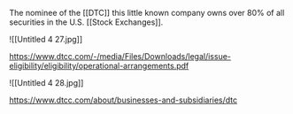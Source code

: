 The nominee of the [[DTC]] this little known company owns over 80% of all securities in the U.S. [[Stock Exchanges]]. 



![[Untitled 4 27.jpg]]

https://www.dtcc.com/-/media/Files/Downloads/legal/issue-eligibility/eligibility/operational-arrangements.pdf

![[Untitled 4 28.jpg]]

https://www.dtcc.com/about/businesses-and-subsidiaries/dtc

